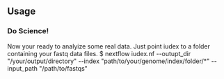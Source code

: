 Usage
------------

### Do Science!
Now your ready to analyize some real data. Just point iudex to a folder containing your fastq data files.
$ nextflow iudex.nf --outupt_dir "/your/output/directory" --index "path/to/your/genome/index/folder/*" --input_path "/path/to/fastqs"